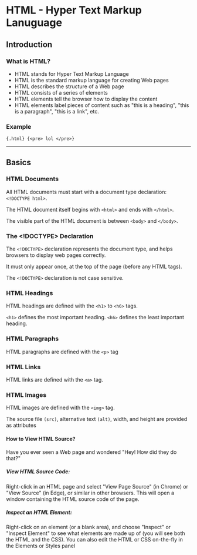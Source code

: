 # HTML - Hyper Text Markup Lanuguage

## Introduction

### What is HTML?

- HTML stands for Hyper Text Markup Language
- HTML is the standard markup language for creating Web pages
- HTML describes the structure of a Web page
- HTML consists of a series of elements
- HTML elements tell the browser how to display the content
- HTML elements label pieces of content such as "this is a heading", "this is a paragraph", "this is a link", etc.

### Example

``` {.html} {<pre> lol </pre>} ```

---

## Basics

### HTML Documents

All HTML documents must start with a document type declaration: `<!DOCTYPE html>`.

The HTML document itself begins with `<html>` and ends with `</html>`.

The visible part of the HTML document is between `<body>` and `</body>`.

### The <!DOCTYPE> Declaration

The `<!DOCTYPE>` declaration represents the document type, and helps browsers to display web pages correctly.

It must only appear once, at the top of the page (before any HTML tags).

The `<!DOCTYPE>` declaration is not case sensitive.

### HTML Headings

HTML headings are defined with the `<h1>` to `<h6>` tags.

`<h1>` defines the most important heading. `<h6>` defines the least important heading.

### HTML Paragraphs

HTML paragraphs are defined with the `<p>` tag

### HTML Links

HTML links are defined with the `<a>` tag.

### HTML Images

HTML images are defined with the `<img>` tag.

The source file `(src)`, alternative text `(alt)`, width, and height are provided as attributes

#### How to View HTML Source?

Have you ever seen a Web page and wondered "Hey! How did they do that?"

##### View HTML Source Code:

Right-click in an HTML page and select "View Page Source" (in Chrome) or "View Source" (in Edge), or similar in other browsers. This will open a window containing the HTML source code of the page.

##### Inspect an HTML Element:

Right-click on an element (or a blank area), and choose "Inspect" or "Inspect Element" to see what elements are made up of (you will see both the HTML and the CSS). You can also edit the HTML or CSS on-the-fly in the Elements or Styles panel